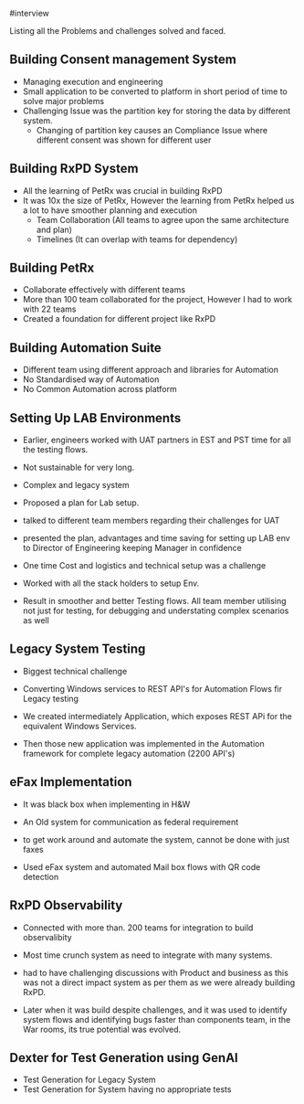 
#interview

Listing all the Problems and challenges solved and faced.

## **Building Consent management System**

 - Managing execution and engineering
 - Small application to be converted to platform in short period of time to solve major problems
 - Challenging Issue was the partition key for storing the data by different system.
	 - Changing of partition key causes an Compliance Issue where different consent was shown for different user

## Building RxPD System

- All the learning of PetRx was crucial in building RxPD
- It was 10x the size of PetRx, However the learning from PetRx helped us a lot to have smoother planning and execution
	- Team Collaboration (All teams to agree upon the same architecture and plan)
	- Timelines (It can overlap with teams for dependency)

## Building PetRx

- Collaborate effectively with different teams
- More than 100 team collaborated for the project, However I had to work with 22 teams
- Created a foundation for different project like RxPD

## Building Automation Suite

- Different team using different approach and libraries for Automation
- No Standardised way of Automation
- No Common Automation across platform

## Setting Up LAB Environments

- Earlier, engineers worked with UAT partners in EST and PST time for all the testing flows.
- Not sustainable for very long.
- Complex and legacy system

- Proposed a plan for Lab setup.
- talked to different team members regarding their challenges for UAT
- presented the plan, advantages and time saving for setting up LAB env to Director of Engineering keeping Manager in confidence
- One time Cost and logistics and technical setup was a challenge

- Worked with all the stack holders to setup Env.
- Result in smoother and better Testing flows. All team member utilising not just for testing, for debugging and understating complex scenarios as well

## Legacy System Testing

- Biggest technical challenge
- Converting Windows services to REST API's for Automation Flows fir Legacy testing

- We created intermediately Application, which exposes REST APi for the equivalent Windows Services.
- Then those new application was implemented in the Automation framework for complete legacy automation (2200 API's)

## eFax Implementation

- It was black box when implementing in H&W
- An Old system for communication as federal requirement
- to get work around and automate the system, cannot be done with just faxes

- Used eFax system and automated Mail box flows with QR code detection

## RxPD Observability

- Connected with more than. 200 teams for integration to build observalibity
- Most time crunch system as need to integrate with many systems.

- had to have challenging discussions with Product and business as this was not a direct impact system as per them as we were already building RxPD.
- Later when it was build despite challenges, and it was used to identify system flows and identifying bugs faster than components team, in the War rooms, its true potential was evolved.
## Dexter for Test Generation using GenAI

- Test Generation for Legacy System
- Test Generation for System having no appropriate tests

